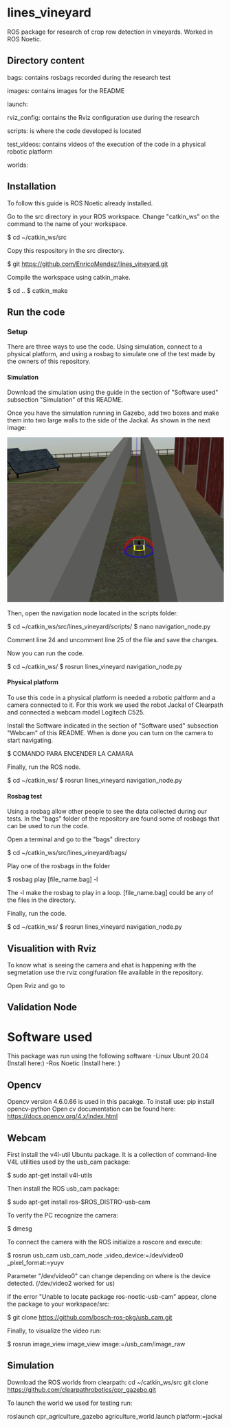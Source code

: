 # lines_vineyard
ROS package for research of crop row detection in vineyards. Worked in ROS Noetic.

## Directory content

bags: contains rosbags recorded during the research test

images: contains images for the README

launch: 

rviz_config: contains the Rviz configuration use during the research

scripts: is where the code developed is located

test_videos: contains videos of the execution of the code in a physical robotic platform

worlds: 


## Installation
To follow this guide is ROS Noetic already installed. 

Go to the src directory in your ROS workspace. Change "catkin_ws" on the command to the name of your workspace.

$ cd ~/catkin_ws/src

Copy this respository in the src directory. 

$ git https://github.com/EnricoMendez/lines_vineyard.git

Compile the workspace using catkin_make.

$ cd ..
$ catkin_make

## Run the code

### Setup
There are three ways to use the code. Using simulation, connect to a physical platform, and using a rosbag to simulate one of the test made by the owners of this repository.

#### Simulation

Download the simulation using the guide in the section of "Software used" subsection "Simulation" of this README.

Once you have the simulation running in Gazebo, add two boxes and make them into two large walls to the side of the Jackal. As shown in the next image:

![alt text](https://github.com/EnricoMendez/lines_vineyard/blob/main/images/imagen_2022-12-02_013723225.png?raw=true)

Then, open the navigation node located in the scripts folder.

$ cd ~/catkin_ws/src/lines_vineyard/scripts/
$ nano navigation_node.py

Comment line 24 and uncomment line 25 of the file and save the changes.

Now you can run the code.

$ cd ~/catkin_ws/
$ rosrun lines_vineyard navigation_node.py


#### Physical platform

To use this code in a physical platform is needed a robotic paltform and a camera connected to it. For this work we used the robot Jackal of Clearpath and connected a webcam model Logitech C525.

Install the Software indicated in the section of "Software used" subsection "Webcam" of this README. When is done you can turn on the camera to start navigating.

$ COMANDO PARA ENCENDER LA CAMARA

Finally, run the ROS node.

$ cd ~/catkin_ws/
$ rosrun lines_vineyard navigation_node.py


#### Rosbag test

Using a rosbag allow other people to see the data collected during our tests. In the "bags" folder of the repository are found some of rosbags that can be used to run the code.

Open a terminal and go to the "bags" directory

$ cd ~/catkin_ws/src/lines_vineyard/bags/

Play one of the rosbags in the folder

$ rosbag play [file_name.bag] -l

The -l make the rosbag to play in a loop. [file_name.bag] could be any of the files in the directory.

Finally, run the code.

$ cd ~/catkin_ws/
$ rosrun lines_vineyard navigation_node.py


## Visualition with Rviz

To know what is seeing the camera and ehat is happening with the segmetation use the rviz congifuration file available in the repository.

Open Rviz and go to 


## Validation Node



# Software used

This package was run using the following software
-Linux Ubunt 20.04 (Install here:)
-Ros Noetic (Install here: )

## Opencv

Opencv version 4.6.0.66 is used in this pacakge. 
To install use: pip install opencv-python
Open cv documentation can be found here: https://docs.opencv.org/4.x/index.html


## Webcam

First install the v4l-util Ubuntu package. It is a collection of command-line V4L utilities used by the usb_cam package: 

$ sudo apt-get install v4l-utils 

Then install the ROS usb_cam package: 

$ sudo apt-get install ros-$ROS_DISTRO-usb-cam  

To verify the PC recognize the camera:

$ dmesg

To connect the camera with the ROS initialize a roscore and execute:

$ rosrun usb_cam usb_cam_node _video_device:=/dev/video0 _pixel_format:=yuyv  

Parameter "/dev/video0" can change depending on where is the device detected. (/dev/video2 worked for us)

If the error "Unable to locate package ros-noetic-usb-cam" appear, clone the package to your workspace/src:

$ git clone https://github.com/bosch-ros-pkg/usb_cam.git

Finally, to visualize the video run:

$ rosrun image_view image_view image:=/usb_cam/image_raw 

## Simulation

Download the ROS worlds from clearpath: cd ~/catkin_ws/src
git clone https://github.com/clearpathrobotics/cpr_gazebo.git

To launch the world we used for testing run: 

roslaunch cpr_agriculture_gazebo agriculture_world.launch platform:=jackal
